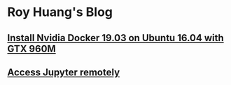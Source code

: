 # Roy Huang's Blog

## [Install Nvidia Docker 19.03 on Ubuntu 16.04 with GTX 960M](nvidia_docker.md)
## [Access Jupyter remotely](jupyter_remote.md)
